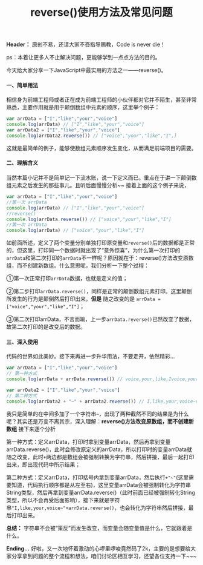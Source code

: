 ﻿---
title: reverse()使用方法及常见问题
type: "tags"
tags: ["JavaScript","Vue","Web"]

---

**Header：** 原创不易，还请大家不吝指导赐教，Code is never die！

ps：本着让更多人不止解决问题，更能够学到一点点方法的目的。

今天给大家分享一下JavaScript中最实用的方法之一——reverse()。
#### 一、简单用法
相信身为前端工程师或者正在成为前端工程师的小伙伴都对它并不陌生，甚至非常熟悉，主要作用就是用于颠倒数组中元素的顺序，这里举个例子：

```javascript
var arrData = ["I","like","your","voice"]
console.log(arrData) // ["I","like","your","voice"]
var arrData2 = ["I","like","your","voice"]
console.log(arrData2.reverse()) // ["voice","your","like","I",]
```
这就是最简单的例子，能够使数组元素顺序发生变化，从而满足前端项目的需要。
#### 二、理解含义
当然本篇小记并不是简单记一下流水账，说一下定义而已。重点在于讲一下颠倒数组元素之后发生的那些事儿。且听后面慢慢分析~~
接着上面的这个例子来说，

```javascript
var arrData = ["I","like","your","voice"]
//第一次 arrData
console.log(arrData) // ["I","like","your","voice"]
//reverse()
console.log(arrData.reverse()) // ["voice","your","like","I"]
//第一次 arrData
console.log(arrData) // ["voice","your","like","I"]
```
如前面所述，定义了两个变量分别单独打印原变量和`reverse()`后的数据都是正常的，但这里，打印同一个数据时就出现了“意外惊喜”，为什么第一次打印的`arrData`和第二次打印的`arrData`不一样呢？原因就在于：reverse()方法改变原数组，而不创建新数组。什么意思呢，我们分析一下整个过程：

①第一次正常打印`arrData`数据，也就是定义的值；

②第二步打印`arrData.reverse()`，同样是正常的颠倒数组元素打印。这里颠倒所发生的行为是颠倒然后打印出来，**但是** 随之改变的是 `arrData = ["voice","your","like","I"]`；

③第二次打印arrData，不言而喻，上一步`arrData.reverse()`已然改变了数据，故第二次打印的是改变后的数据。
#### 三、深入使用
代码的世界如此美妙。接下来再进一步升华用法，不要走开，依然精彩...

```javascript
var arrData = ["I","like","your","voice"]
// 第一种方式
console.log(arrData + arrData.reverse()) // voice,your,like,Ivoice,your,like,I

var arrData2 = ["I","like","your","voice"]
// 第二种方式
console.log(arrData2 + "~" + arrData2.reverse()) // I,like,your,voice~voice,your,like,I
```
我只是简单的在中间多加了一个字符串`~`，出现了两种截然不同的结果是为什么呢？其实还是万变不离其宗，深入理解：**reverse()方法改变原数组，而不创建新数组**  接下来逐个分析

第一种方式：定义arrData，打印时拿到变量arrData，然后再拿到变量arrData.reverse()，此时会修改原定义的arrData，所以打印时的变量arrData就随之改变，此时`+`两边都是数组会被强制转换为字符串，然后拼接，最后一起打印出来，即出现代码中所示结果；

第二种方式：定义arrData，打印括号内拿到变量arrData，然后执行`+"~"`(这里需要知道，代码执行顺序都是从左至右)，这里变量arrData会被强制转化为字符串String类型，然后再拿到变量arrData.reverse()（此时前面已经被强制转化String类型，所以不会再受后面影响），接下来就是字符串`"I,like,your,voice~"+arrData.reverse()`，也会转化为字符串然后拼接，最后打印出来。

**总结：** 字符串不会被“策反”而发生改变，而变量会随变量值是什么，它就跟着是什么。

**Ending...**
好啦，又一次地怀着激动的心啰里啰唆竟然码了2k，主要的是想要给大家分享拿到问题的整个流程和想法，咱们讨论区相互学习，还望各位支持一下~~~
